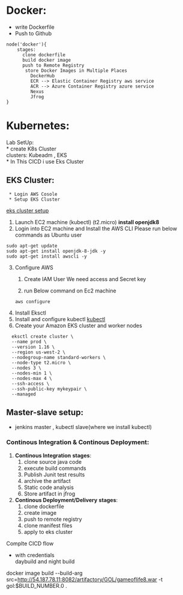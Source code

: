 # __Docker__:
* write Dockerfile
* Push to Github
```
node('docker'){
    stages:
      clone dockerfile 
      build docker image
      push to Remote Registry
       store Docker Images in Multiple Places
         DockerHub
         ECR --> Elastic Container Registry aws service
         ACR --> Azure Container Registry azure service
         Nexus
         Jfrog 
}
```
# __Kubernetes__:
  Lab SetUp: \
    * create K8s Cluster \
       clusters: Kubeadm , EKS \
    * In This CICD i use Eks Cluster 
  ## EKS Cluster:
     * Login AWS Cosole
     * Setup EKS Cluster
  [eks cluster setup](https://docs.aws.amazon.com/eks/latest/userguide/getting-started-eksctl.html)
  1. Launch EC2 machine (kubectl) (t2.micro) __install openjdk8__
  2. Login into EC2 machine and Install the AWS CLI 
    Please run below commands as Ubuntu user 
   ```
   sudo apt-get update
   sudo apt-get install openjdk-8-jdk -y
   sudo apt-get install awscli -y
   ```
  3. Configure AWS 
     1. Create IAM User
       We need access and Secret key
       
     2. run Below command on Ec2 machine
      ```
      aws configure
      ```
  4. Install Eksctl
  5. Install and configure kubectl
    [kubectl](https://docs.aws.amazon.com/eks/latest/userguide/install-kubectl.html) 
  6. Create your Amazon EKS cluster and worker nodes
  ```
    eksctl create cluster \
    --name prod \
    --version 1.16 \
    --region us-west-2 \
    --nodegroup-name standard-workers \
    --node-type t2.micro \
    --nodes 3 \
    --nodes-min 1 \
    --nodes-max 4 \
    --ssh-access \
    --ssh-public-key mykeypair \
    --managed
  ```

## __Master-slave setup__:
  * jenkins master , kubectl slave(where we install kubectl) 
  

### __Continous Integration & Continous Deployment__:
  1. __Continous Integration__
      __stages__:
       1. clone source java code
       2. execute build commands 
       3. Publish Junit test results
       4. archive the artifact
       5. Static code analysis
       6. Store artifact in jfrog
  2. __Continous Deployment/Delivery__
      __stages__:
        1. clone dockerfile 
        2. create image 
        3. push to remote registry
        4. clone manifest files
        5. apply to eks cluster



Complte CICD flow
 * with credentials \
daybuild and night build


docker image build --build-arg src=http://54.187.78.11:8082/artifactory/GOL/gameoflife8.war -t gol:$BUILD_NUMBER.0  .
